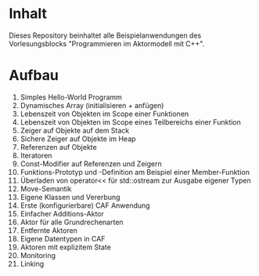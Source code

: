 # Inhalt

Dieses Repository beinhaltet alle Beispielanwendungen des Vorlesungsblocks
"Programmieren im Aktormodell mit C++".

# Aufbau

1. Simples Hello-World Programm
2. Dynamisches Array (initialisieren + anfügen)
3. Lebenszeit von Objekten im Scope einer Funktionen
4. Lebenszeit von Objekten im Scope eines Teilbereichs einer Funktion
5. Zeiger auf Objekte auf dem Stack
6. Sichere Zeiger auf Objekte im Heap
7. Referenzen auf Objekte
8. Iteratoren
9. Const-Modifier auf Referenzen und Zeigern
10. Funktions-Prototyp und -Definition am Beispiel einer Member-Funktion
11. Überladen von operator<< für std::ostream zur Ausgabe eigener Typen
12. Move-Semantik
13. Eigene Klassen und Vererbung
14. Erste (konfigurierbare) CAF Anwendung
15. Einfacher Additions-Aktor
16. Aktor für alle Grundrechenarten
17. Entfernte Aktoren
18. Eigene Datentypen in CAF
19. Aktoren mit explizitem State
20. Monitoring
21. Linking
